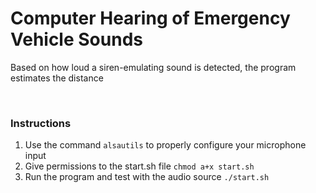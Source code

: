 <h1>Computer Hearing of Emergency Vehicle Sounds</h1>
<p>Based on how loud a siren-emulating sound is detected, the program estimates the distance</p>

<br />

<h3>Instructions</h3>
<ol>
	<li>Use the command <code>alsautils</code> to properly configure your microphone input</li>
	<li>Give permissions to the start.sh file <code>chmod a+x start.sh</code></li>
	<li>Run the program and test with the audio source <code>./start.sh</code></li>
</ol> 
